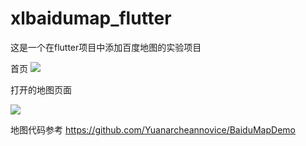 # xlbaidumap_flutter

这是一个在flutter项目中添加百度地图的实验项目

首页
![](https://github.com/peace2knowledge/xlbaidumap_flutter/blob/master/2.png)

打开的地图页面

![](https://github.com/peace2knowledge/xlbaidumap_flutter/blob/master/1.jpg)

地图代码参考
https://github.com/Yuanarcheannovice/BaiduMapDemo
